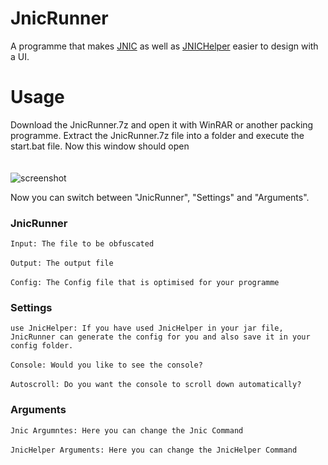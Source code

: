 # JnicRunner
A programme that makes [JNIC](https://jnic.dev/) as well as [JNICHelper](https://github.com/Nort721/JnicHelper) easier to design with a UI.

# Usage
Download the JnicRunner.7z and open it with WinRAR or another packing programme. 
Extract the JnicRunner.7z file into a folder and execute the start.bat file. Now this window should open
<br>
<br>
<br>
![screenshot](http://shieldclient.net/jnic/images/JnicRunner.png)

Now you can switch between "JnicRunner", "Settings" and "Arguments".

### JnicRunner
``Input: The file to be obfuscated``
<br><br>
``Output: The output file``
<br><br>
``Config: The Config file that is optimised for your programme``

### Settings
``use JnicHelper: If you have used JnicHelper in your jar file, 
JnicRunner can generate the config for you and also save it in your config folder.``
<br><br>
``Console: Would you like to see the console?``
<br><br>
``Autoscroll: Do you want the console to scroll down automatically?``

### Arguments
``Jnic Argumntes: Here you can change the Jnic Command``
<br><br>
``JnicHelper Arguments: Here you can change the JnicHelper Command``
